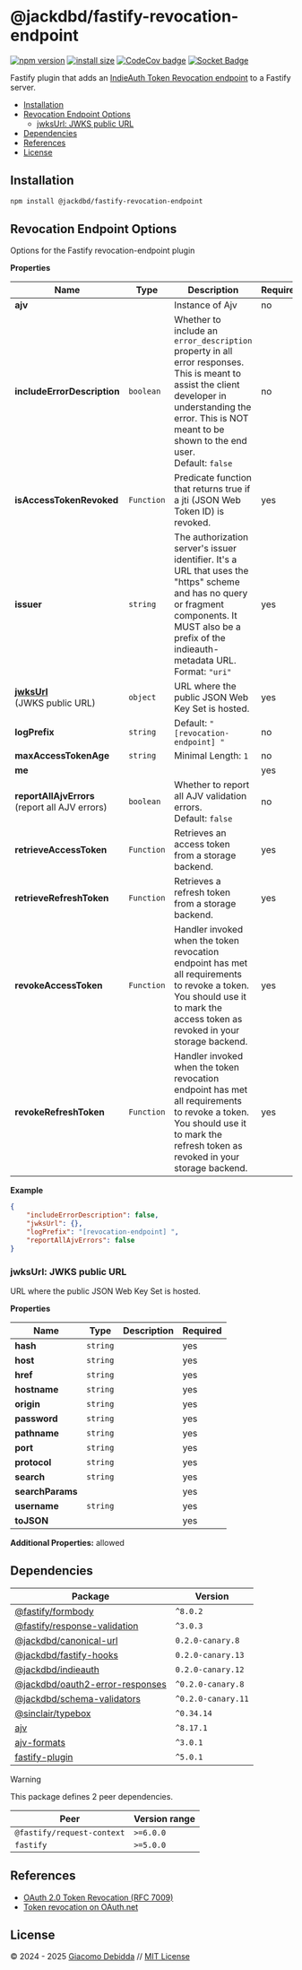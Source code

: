 # @jackdbd/fastify-revocation-endpoint

[![npm version](https://badge.fury.io/js/@jackdbd%2Ffastify-revocation-endpoint.svg)](https://badge.fury.io/js/@jackdbd%2Ffastify-revocation-endpoint)
[![install size](https://packagephobia.com/badge?p=@jackdbd/fastify-revocation-endpoint)](https://packagephobia.com/result?p=@jackdbd/fastify-revocation-endpoint)
[![CodeCov badge](https://codecov.io/gh/jackdbd/rapido/graph/badge.svg?token=BpFF8tmBYS)](https://app.codecov.io/gh/jackdbd/rapido?flags%5B0%5D=fastify-revocation-endpoint)
[![Socket Badge](https://socket.dev/api/badge/npm/package/@jackdbd/fastify-revocation-endpoint)](https://socket.dev/npm/package/@jackdbd/fastify-revocation-endpoint)

Fastify plugin that adds an [IndieAuth Token Revocation endpoint](https://indieauth.spec.indieweb.org/#token-revocation) to a Fastify server.

- [Installation](#installation)
- [Revocation Endpoint Options](#revocation-endpoint-options)
  - [jwksUrl: JWKS public URL](#jwksurl-jwks-public-url)
- [Dependencies](#dependencies)
- [References](#references)
- [License](#license)

## Installation

```sh
npm install @jackdbd/fastify-revocation-endpoint
```

## Revocation Endpoint Options

Options for the Fastify revocation-endpoint plugin

**Properties**

|Name|Type|Description|Required|
|----|----|-----------|--------|
|**ajv**||Instance of Ajv<br/>|no|
|**includeErrorDescription**|`boolean`|Whether to include an `error_description` property in all error responses. This is meant to assist the client developer in understanding the error. This is NOT meant to be shown to the end user.<br/>Default: `false`<br/>|no|
|**isAccessTokenRevoked**|`Function`|Predicate function that returns true if a jti (JSON Web Token ID) is revoked.<br/>|yes|
|**issuer**|`string`|The authorization server's issuer identifier. It's a URL that uses the "https" scheme and has no query or fragment components. It MUST also be a prefix of the indieauth-metadata URL.<br/>Format: `"uri"`<br/>|yes|
|[**jwksUrl**](#jwksurl)<br/>(JWKS public URL)|`object`|URL where the public JSON Web Key Set is hosted.<br/>|yes|
|**logPrefix**|`string`|Default: `"[revocation-endpoint] "`<br/>|no|
|**maxAccessTokenAge**|`string`|Minimal Length: `1`<br/>|no|
|**me**|||yes|
|**reportAllAjvErrors**<br/>(report all AJV errors)|`boolean`|Whether to report all AJV validation errors.<br/>Default: `false`<br/>|no|
|**retrieveAccessToken**|`Function`|Retrieves an access token from a storage backend.<br/>|yes|
|**retrieveRefreshToken**|`Function`|Retrieves a refresh token from a storage backend.<br/>|yes|
|**revokeAccessToken**|`Function`|Handler invoked when the token revocation endpoint has met all requirements to revoke a token. You should use it to mark the access token as revoked in your storage backend.<br/>|yes|
|**revokeRefreshToken**|`Function`|Handler invoked when the token revocation endpoint has met all requirements to revoke a token. You should use it to mark the refresh token as revoked in your storage backend.<br/>|yes|

**Example**

```json
{
    "includeErrorDescription": false,
    "jwksUrl": {},
    "logPrefix": "[revocation-endpoint] ",
    "reportAllAjvErrors": false
}
```

<a name="jwksurl"></a>
### jwksUrl: JWKS public URL

URL where the public JSON Web Key Set is hosted.

**Properties**

|Name|Type|Description|Required|
|----|----|-----------|--------|
|**hash**|`string`||yes|
|**host**|`string`||yes|
|**href**|`string`||yes|
|**hostname**|`string`||yes|
|**origin**|`string`||yes|
|**password**|`string`||yes|
|**pathname**|`string`||yes|
|**port**|`string`||yes|
|**protocol**|`string`||yes|
|**search**|`string`||yes|
|**searchParams**|||yes|
|**username**|`string`||yes|
|**toJSON**|||yes|

**Additional Properties:** allowed  

## Dependencies

| Package | Version |
|---|---|
| [@fastify/formbody](https://www.npmjs.com/package/@fastify/formbody) | `^8.0.2` |
| [@fastify/response-validation](https://www.npmjs.com/package/@fastify/response-validation) | `^3.0.3` |
| [@jackdbd/canonical-url](https://www.npmjs.com/package/@jackdbd/canonical-url) | `0.2.0-canary.8` |
| [@jackdbd/fastify-hooks](https://www.npmjs.com/package/@jackdbd/fastify-hooks) | `0.2.0-canary.13` |
| [@jackdbd/indieauth](https://www.npmjs.com/package/@jackdbd/indieauth) | `0.2.0-canary.12` |
| [@jackdbd/oauth2-error-responses](https://www.npmjs.com/package/@jackdbd/oauth2-error-responses) | `^0.2.0-canary.8` |
| [@jackdbd/schema-validators](https://www.npmjs.com/package/@jackdbd/schema-validators) | `^0.2.0-canary.11` |
| [@sinclair/typebox](https://www.npmjs.com/package/@sinclair/typebox) | `^0.34.14` |
| [ajv](https://www.npmjs.com/package/ajv) | `^8.17.1` |
| [ajv-formats](https://www.npmjs.com/package/ajv-formats) | `^3.0.1` |
| [fastify-plugin](https://www.npmjs.com/package/fastify-plugin) | `^5.0.1` |

> [!WARNING]
> This package defines 2 peer dependencies.

| Peer | Version range |
|---|---|
| `@fastify/request-context` | `>=6.0.0` |
| `fastify` | `>=5.0.0` |

## References

- [OAuth 2.0 Token Revocation (RFC 7009)](https://www.rfc-editor.org/rfc/rfc7009.html)
- [Token revocation on OAuth.net](https://oauth.net/2/token-revocation/)

## License

&copy; 2024 - 2025 [Giacomo Debidda](https://www.giacomodebidda.com/) // [MIT License](https://spdx.org/licenses/MIT.html)
